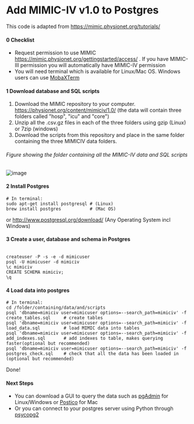 # Add MIMIC-IV v1.0 to Postgres
This code is adapted from https://mimic.physionet.org/tutorials/

#### 0 Checklist
* Request permission to use MIMIC https://mimic.physionet.org/gettingstarted/access/ . If you have MIMIC-III permission you will automatically have MIMIC-IV permission
* You will need terminal which is available for Linux/Mac OS. Windows users can use [MobaXTerm](https://mobaxterm.mobatek.net/download.html)

#### 1 Download database and SQL scripts
1. Download the MIMIC repository to your computer. https://physionet.org/content/mimiciv/1.0/ (the data will contain three folders called "hosp", "icu" and "core")
2. Unzip all the .csv.gz files in each of the three folders using gzip (Linux) or 7zip (windows)
3. Download the scripts from this repository and place in the same folder containing the three MIMICIV data folders.

###### Figure showing the folder containing all the MIMIC-IV data and SQL scripts
![image](https://user-images.githubusercontent.com/74569724/117433430-5f266500-af23-11eb-90bf-81aed2d46361.png)


#### 2 Install Postgres
```
# In terminal:
sudo apt-get install postgresql # (Linux)
brew install postgres           # (Mac OS)
```
or http://www.postgresql.org/download/ (Any Operating System incl Windows)

#### 3 Create a user, database and schema in Postgres

```

createuser -P -s -e -d mimicuser
psql -U mimicuser -d mimiciv
\c mimiciv
CREATE SCHEMA mimiciv;
\q
```

#### 4 Load data into postgres
```
# In terminal:
cd /folder/containing/data/and/scripts
psql 'dbname=mimiciv user=mimicuser options=--search_path=mimiciv' -f create_tables.sql     # create tables 
psql 'dbname=mimiciv user=mimicuser options=--search_path=mimiciv' -f load_data.sql         # load MIMIC data into tables
psql 'dbname=mimiciv user=mimicuser options=--search_path=mimiciv' -f add_indexes.sql       # add indexes to table, makes querying faster(optional but recommended)
psql 'dbname=mimiciv user=mimicuser options=--search_path=mimiciv' -f postgres_check.sql    # check that all the data has been loaded in (optional but recommended)
```
Done!

#### Next Steps
* You can download a GUI to query the data such as [pgAdmin](https://www.pgadmin.org/download/) for Linux/Windows or [Postico](https://eggerapps.at/postico/) for Mac
* Or you can connect to your postgres server using Python through [psycopg2](https://pypi.org/project/psycopg2/)
